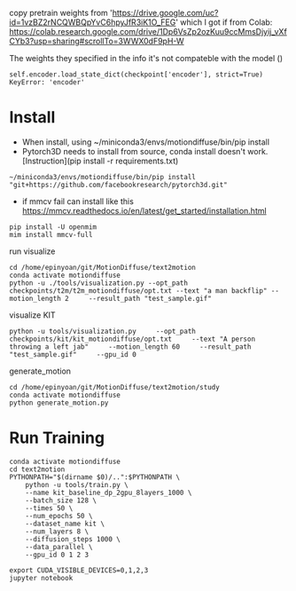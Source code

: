 copy pretrain weights from 'https://drive.google.com/uc?id=1vzBZ2rNCQWBQpYvC6hpyJfR3iK1O_FEG' which I got if from Colab: https://colab.research.google.com/drive/1Dp6VsZp2ozKuu9ccMmsDjyij_vXfCYb3?usp=sharing#scrollTo=3WWX0dF9pH-W

The weights they specified in the info it's not compateble with the model ()
```
self.encoder.load_state_dict(checkpoint['encoder'], strict=True)
KeyError: 'encoder'
```

# Install
- When install, using  ~/miniconda3/envs/motiondiffuse/bin/pip install
- Pytorch3D needs to install from source, conda install doesn't work. [Instruction](pip install -r requirements.txt)
```
~/miniconda3/envs/motiondiffuse/bin/pip install "git+https://github.com/facebookresearch/pytorch3d.git"
```
- if mmcv fail can install like this https://mmcv.readthedocs.io/en/latest/get_started/installation.html
```
pip install -U openmim
mim install mmcv-full
```





run visualize
```
cd /home/epinyoan/git/MotionDiffuse/text2motion
conda activate motiondiffuse
python -u ./tools/visualization.py --opt_path checkpoints/t2m/t2m_motiondiffuse/opt.txt --text "a man backflip" --motion_length 2     --result_path "test_sample.gif"
```

visualize KIT
```
python -u tools/visualization.py     --opt_path checkpoints/kit/kit_motiondiffuse/opt.txt     --text "A person throwing a left jab"     --motion_length 60     --result_path "test_sample.gif"     --gpu_id 0
```

generate_motion
```
cd /home/epinyoan/git/MotionDiffuse/text2motion/study
conda activate motiondiffuse
python generate_motion.py
```

# Run Training
```
conda activate motiondiffuse
cd text2motion
PYTHONPATH="$(dirname $0)/..":$PYTHONPATH \
    python -u tools/train.py \
    --name kit_baseline_dp_2gpu_8layers_1000 \
    --batch_size 128 \
    --times 50 \
    --num_epochs 50 \
    --dataset_name kit \
    --num_layers 8 \
    --diffusion_steps 1000 \
    --data_parallel \
    --gpu_id 0 1 2 3
```

```
export CUDA_VISIBLE_DEVICES=0,1,2,3
jupyter notebook
```